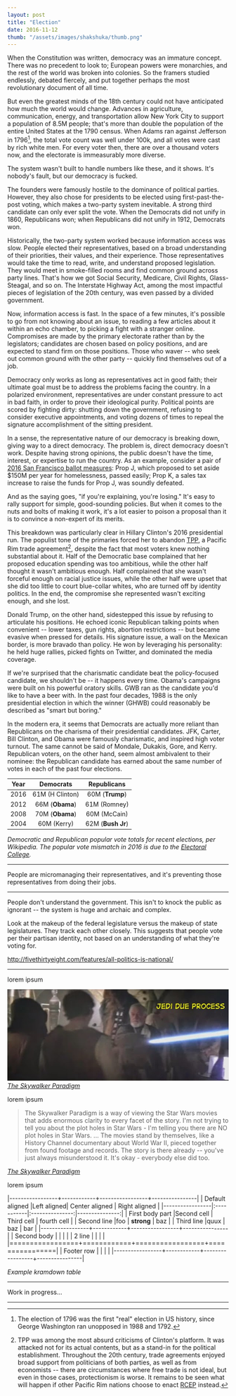 ```yaml
---
layout: post
title: "Election"
date: 2016-11-12
thumb: "/assets/images/shakshuka/thumb.png"
---
```


When the Constitution was written, democracy was an immature concept. There was no precedent to look to; European powers were monarchies, and the rest of the world was broken into colonies. So the framers studied endlessly, debated fiercely, and put together perhaps the most revolutionary document of all time.

But even the greatest minds of the 18th century could not have anticipated how much the world would change. Advances in agriculture, communication, energy, and transportation allow New York City to support a population of 8.5M people; that's more than double the population of the entire United States at the 1790 census. When Adams ran against Jefferson in 1796[^1], the total vote count was well under 100k, and all
votes were cast by rich white men. For every voter then, there are over a thousand voters now, and the electorate is immeasurably more diverse.

[^1]: The election of 1796 was the first "real" election in US history, since George Washington ran unopposed in 1988 and 1792.

The system wasn't built to handle numbers like these, and it shows. It's nobody's fault, but our democracy is fucked.

The founders were famously hostile to the dominance of political parties. However, they also chose for presidents to be elected using first-past-the-post voting, which makes a two-party system inevitable. A strong third candidate can only ever split the vote. When the Democrats did not unify in 1860, Republicans won; when Republicans did not unify in 1912, Democrats won.

Historically, the two-party system worked because information access was slow. People elected their representatives, based on a broad understanding of their priorities, their values, and their experience. Those representatives would take the time to read, write, and understand proposed legislation. They would meet in smoke-filled rooms and find common ground across party lines. That's how we got Social Security, Medicare, Civil Rights, Glass-Steagal, and so on. The Interstate Highway Act, among the most impactful pieces of legislation of the 20th century, was even passed by a divided government.

Now, information access is fast. In the space of a few minutes, it's possible to go from not knowing about an issue, to reading a few articles about it within an echo chamber, to picking a fight with a stranger online. Compromises are made by the primary electorate rather than by the legislators; candidates are chosen based on policy positions, and are expected to stand firm on those positions. Those who waver -- who seek out common ground with the other party -- quickly find themselves out of a job.

Democracy only works as long as representatives act in good faith; their ultimate goal must be to address the problems facing the country. In a polarized environment, representatives are under constant pressure to act in bad faith, in order to prove their ideological purity. Political points are scored by fighting dirty: shutting down the government, refusing to consider executive appointments, and voting dozens of times to repeal the signature accomplishment of the sitting president.

In a sense, the representative nature of our democracy is breaking down, giving way to a direct democracy. The problem is, direct democracy doesn't work. Despite having strong opinions, the public doesn't have the time, interest, or expertise to run the country. As an example, consider a pair of [2016 San Francisco ballot measures](https://ballotpedia.org/San_Francisco_City_and_County,_California_ballot_measures): Prop J, which proposed to set aside $150M per year for homelessness, passed easily; Prop K, a sales tax increase to raise the funds for Prop J, was soundly defeated. 

And as the saying goes, "if you're explaining, you're losing." It's easy to rally support for simple, good-sounding policies. But when it comes to the nuts and bolts of making it work, it's a lot easier to poison a proposal than it is to convince a non-expert of its merits.

This breakdown was particularly clear in Hillary Clinton's 2016 presidential run. The populist tone of the primaries forced her to abandon [TPP](https://en.wikipedia.org/wiki/Trans-Pacific_Partnership), a Pacific Rim trade agreement[^2], despite the fact that most voters knew nothing substantial about it. Half of the Democratic base complained that her proposed education spending was too ambitious, while the other half thought it wasn't ambitious enough. Half complained that she wasn't forceful enough on racial justice issues, while the other half were upset that she did too little to court blue-collar whites, who are turned off by identity politics. In the end, the compromise she represented wasn't exciting enough, and she lost.

[^2]: TPP was among the most absurd criticisms of Clinton's platform. It was attacked not for its actual contents, but as a stand-in for the political establishment. Throughout the 20th century, trade agreements enjoyed broad support from politicians of both parties, as well as from economists -- there are circumstances where free trade is not ideal, but even in those cases, protectionism is worse. It remains to be seen what will happen if other Pacific Rim nations choose to enact [RCEP](https://en.wikipedia.org/wiki/Regional_Comprehensive_Economic_Partnership) instead.

Donald Trump, on the other hand, sidestepped this issue by refusing to articulate his positions. He echoed iconic Republican talking points when convenient -- lower taxes, gun rights, abortion restrictions -- but became evasive when pressed for details. His signature issue, a wall on the Mexican border, is more bravado than policy. He won by leveraging his personality: he held huge rallies, picked fights on Twitter, and dominated the media coverage.

If we're surprised that the charismatic candidate beat the policy-focused candidate, we shouldn't be -- it happens every time. Obama's campaigns were built on his powerful oratory skills. GWB ran as the candidate you'd like to have a beer with. In the past four decades, 1988 is the only presidential election in which the winner (GHWB) could reasonably be described as "smart but boring."

In the modern era, it seems that Democrats are actually more reliant than Republicans on the charisma of their presidential candidates. JFK, Carter, Bill Clinton, and Obama were famously charismatic, and inspired high voter turnout. The same cannot be said of Mondale, Dukakis, Gore, and Kerry. Republican voters, on the other hand, seem almost ambivalent to their nominee: the Republican candidate has earned about the same number of votes in each of the past four elections.


| Year | Democrats           | Republicans       | 
|:----:|:-------------------:|:-----------------:|
| 2016 | 61M (H Clinton)     | 60M (**Trump**)   |
| 2012 | 66M (**Obama**)     | 61M (Romney)      |
| 2008 | 70M (**Obama**)     | 60M (McCain)      |
| 2004 | 60M (Kerry)         | 62M (**Bush Jr**) |

*Democratic and Republican popular vote totals for recent elections, per Wikipedia. The popular vote mismatch in 2016 is due to the [Electoral College](https://en.wikipedia.org/wiki/Electoral_College_(United_States)).*







***

People are micromanaging their representatives, and it's preventing those representatives from doing their jobs.

***

People don't understand the government. This isn't to knock the public as ignorant -- the system is huge and archaic and complex. 

Look at the makeup of the federal legislature versus the makeup of state legislatures. They track each other closely. This suggests that people vote per their partisan identity, not based on an understanding of what they're voting for. 

http://fivethirtyeight.com/features/all-politics-is-national/



***



lorem ipsum

![Jedi Due Process](/assets/images/tasp/jedi_due_process.jpg)
*[The Skywalker Paradigm](http://ammonra.org/skywalkerparadigm/a_leiaknew_anh_comp.html)*

lorem ipsum

> The Skywalker Paradigm is a way of viewing the Star Wars movies that adds enormous clarity to every facet of the story. 
> I'm not trying to tell you about the plot holes in Star Wars - I'm telling you there are NO plot holes in Star Wars. 
> ...
> The movies stand by themselves, like a History Channel documentary about World War II, pieced together from found footage and records. 
> The story is there already -- you've just always misunderstood it. 
> It's okay - everybody else did too. 

*[The Skywalker Paradigm](http://ammonra.org/skywalkerparadigm/)*


lorem ipsum









<!--
| 2000 | 51M (Gore)          | 50M (**Bush Jr**) |
| 1996 | 47M (**B Clinton**) | 40M (Dole)        |
| 1992 | 45M (**B Clinton**) | 40M (Bush Sr)     |
| 1988 | 42M (Dukakis)       | 49M (**Bush Sr**) |
| 1984 | 38M (Mondale)       | 54M (**Reagan**)  |
| 1980 | 35M (Carter)        | 44M (**Reagan**)  |
| 1976 | 41M (**Carter**)    | 39M (Ford)        |
-->

|-----------------+------------+-----------------+----------------|
| Default aligned |Left aligned| Center aligned  | Right aligned  |
|-----------------|:-----------|:---------------:|---------------:|
| First body part |Second cell | Third cell      | fourth cell    |
| Second line     |foo         | **strong**      | baz            |
| Third line      |quux        | baz             | bar            |
|-----------------+------------+-----------------+----------------|
| Second body     |            |                 |                |
| 2 line          |            |                 |                |
|=================+============+=================+================|
| Footer row      |            |                 |                |
|-----------------+------------+-----------------+----------------|

*Example kramdown table*


---

Work in progress...

---



